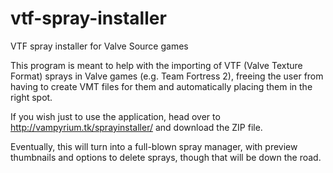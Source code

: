 vtf-spray-installer
===================

VTF spray installer for Valve Source games

This program is meant to help with the importing of VTF (Valve Texture Format) sprays in Valve games (e.g. Team Fortress
2), freeing the user from having to create VMT files for them and automatically placing them in the right spot.

If you wish just to use the application, head over to http://vampyrium.tk/sprayinstaller/ and download the ZIP file.

Eventually, this will turn into a full-blown spray manager, with preview thumbnails and options to delete sprays, though
that will be down the road.
